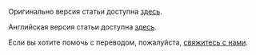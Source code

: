 Оригинально версия статьи доступна [здесь](http://habrahabr.ru/post/162385/).

Английская версия статьи доступна [здесь](http://bem.info/articles/start-with-project-stub/).

Если вы хотите помочь с переводом, пожалуйста, [свяжитесь с нами](mailto:tadatuta@yandex-team.ru).

